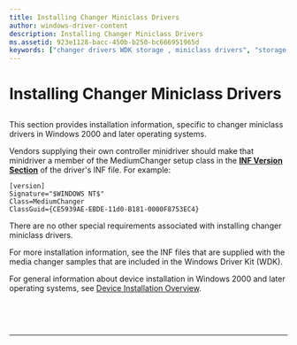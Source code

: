 ```yaml
---
title: Installing Changer Miniclass Drivers
author: windows-driver-content
description: Installing Changer Miniclass Drivers
ms.assetid: 923e1128-bacc-450b-b250-bc666951965d
keywords: ["changer drivers WDK storage , miniclass drivers", "storage changer drivers WDK , miniclass drivers", "miniclass drivers WDK changer"]
---
```


# Installing Changer Miniclass Drivers


## <span id="ddk_installing_changer_miniclass_drivers_kg"></span><span id="DDK_INSTALLING_CHANGER_MINICLASS_DRIVERS_KG"></span>


This section provides installation information, specific to changer miniclass drivers in Windows 2000 and later operating systems.

Vendors supplying their own controller minidriver should make that minidriver a member of the MediumChanger setup class in the [**INF Version Section**](https://msdn.microsoft.com/library/windows/hardware/ff547502) of the driver's INF file. For example:

```
[version]
Signature="$WINDOWS NT$"
Class=MediumChanger
ClassGuid={CE5939AE-EBDE-11d0-B181-0000F8753EC4}
```

There are no other special requirements associated with installing changer miniclass drivers.

For more installation information, see the INF files that are supplied with the media changer samples that are included in the Windows Driver Kit (WDK).

For general information about device installation in Windows 2000 and later operating systems, see [Device Installation Overview](https://msdn.microsoft.com/library/windows/hardware/ff549455).

 

 


--------------------



